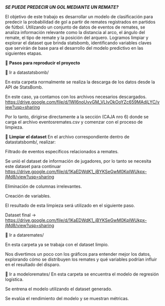 *****SE PUEDE PREDECIR UN GOL MEDIANTE UN REMATE?*****

El objetivo de este trabajo es desarrollar un modelo de clasificación para predecir la probabilidad de gol a partir de remates registrados en partidos de fútbol. Utilizando un conjunto de datos de eventos de remates, se analiza información relevante como la distancia al arco, el ángulo del remate, el tipo de remate y la posición del arquero. Logramos limpiar y explorar el dataset que brinda statsbomb, identificando variables claves que servirán de base para el desarrollo del modelo predictivo en las siguientes etapas.

📝 **Pasos para reproducir el proyecto**

📁 Ir a datastatsbomb/

En esta carpeta normalmente se realiza la descarga de los datos desde la API de StatsBomb.

En este caso, ya contamos con los archivos necesarios descargados. 
https://drive.google.com/file/d/1WI6noUvvGM_VLIvOkOoYZc659MAdjLYC/view?usp=sharing

Por lo tanto, dirigirse directamente a la sección (CAJA nro 6) donde se carga el archivo eventosremates.csv y comenzar con el proceso de limpieza.

🧹 **Limpiar el dataset**
En el archivo correspondiente dentro de datastatsbomb/, realizar:

Filtrado de eventos específicos relacionados a remates.

Se unió el dataset de información de jugadores, por lo tanto se necesita este dataset para continuar https://drive.google.com/file/d/1KaEDWdK1_jBYKSeGwM0KplWUkpx-jMd8/view?usp=sharing

Eliminación de columnas irrelevantes.

Creación de variables.

El resultado de esta limpieza será utilizado en el siguiente paso.

Dataset final -> https://drive.google.com/file/d/1KaEDWdK1_jBYKSeGwM0KplWUkpx-jMd8/view?usp=sharing

📂 Ir a dataremates/

En esta carpeta ya se trabaja con el dataset limpio.

Nos divertimos un poco con los gráficos para entender mejor los datos, explorando cómo se distribuyen los remates y qué variables podrían influir en el resultado del disparo.

📁 Ir a modeloremates/
En esta carpeta se encuentra el modelo de regresión logística.

Se entrena el modelo utilizando el dataset generado.

Se evalúa el rendimiento del modelo y se muestran métricas.
